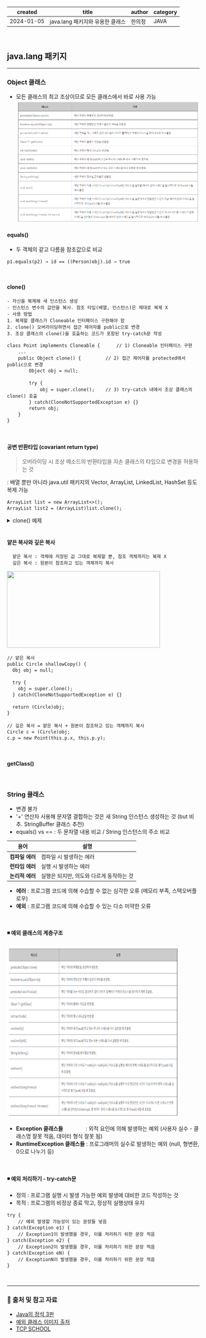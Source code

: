 | created    | title                  | author         | category |
|------------|------------------------|-----------------|----------|
| 2024-01-05 | java.lang 패키지와 유용한 클래스 | 한의정  | JAVA     |


<br/>

## java.lang 패키지

----------------------------------------------------------

### Object 클래스

- 모든 클래스의 최고 조상이므로 모든 클래스에서 바로 사용 가능
![img.png](img.png)

#### **equals()**
  - 두 객체의 같고 다름을 참조값으로 비교
```
p1.equals(p2) → id == ((Person)obj).id → true 
```
<br/>

#### **clone()**
	- 자신을 복제해 새 인스턴스 생성
    - 인스턴스 변수의 값만을 복사. 참조 타입(배열, 인스턴스)은 제대로 복제 X
    - 사용 방법
    1. 복제할 클래스가 Cloneable 인터페이스 구현해야 함
    2. clone() 오버라이딩하면서 접근 제어자를 public으로 변경
    3. 조상 클래스의 clone()을 호출하는 코드가 포함된 try-catch문 작성 
```
class Point implements Cloneable {		// 1) Cloneable 인터페이스 구현
	...
	public Object clone() {			// 2) 접근 제어자를 protected에서 public으로 변경
		Object obj = null;
		
		try {
			obj = super.clone();	// 3) try-catch 내에서 조상 클래스의 clone() 호출
		} catch(CloneNotSupportedException e) {}
		return obj;
	}
}
```

<br/>

#### 공변 반환타입 (covariant return type)
> 오버라이딩 시 조상 메소드의 반환타입을 자손 클래스의 타입으로 변경을 허용하는 것


  :  배열 뿐만 아니라 java.util 패키지의 Vector, ArrayList, LinkedList, HashSet 등도 복제 가능
```
ArrayList list = new ArrayList<>();
ArrayList list2 = (ArrayList)list.clone();
```

<details>
<summary>clone() 예제</summary>

	int[] arr = {1, 2, 3, 4, 5};
	int[] arrClone = arr.clone();
<br/>

    int[] a rr = {1,2,3,4,5};
	int[] arrClone = new int[arr.length];		// 배열 생성하고
	System.arraycopy(arr, 0, arrClone, arr.length);	// 내용 복사

</details>

<br/>

#### 얕은 복사와 깊은 복사
  
      얕은 복사 : 객체에 저장된 값 그대로 복제할 뿐, 참조 객체까지는 복제 X
      깊은 복사 : 원본이 참조하고 있는 객체까지 복사


[<img width="400" height="200" src="https://velog.velcdn.com/images%2Fksung1889%2Fpost%2F4b1040a4-e7ff-4348-8411-cf7dc8616558%2Fimage.png">](https://velog.io/@ksung1889/%EC%96%95%EC%9D%80%EB%B3%B5%EC%82%AC-%EA%B9%8A%EC%9D%80-%EB%B3%B5%EC%82%AC)


```
// 얕은 복사
public Circle shallowCopy() {
  Obj obj = null;
  
  try {
    obj = super.clone();
  } catch(CloneNotSupportedException e) {}
  
  return (Circle)obj;
}

// 깊은 복사 = 얕은 복사 + 원본이 참조하고 있는 객체까지 복사
Circle c = (Circle)obj;
c.p = new Point(this.p.x, this.p.y);
```

<br/>

#### getClass()

<br/>

### String 클래스
- 변경 불가
- '+' 연산자 사용해 문자열 결합하는 것은 새 String 인스턴스 생성하는 것 (but 비추. StringBuffer 클래스 추천)
- equals() vs == : 두 문자열 내용 비교 / String 인스턴스의 주소 비교




| 용어         | 설명                      |
|------------|-------------------------|
| **컴파일 에러** | 컴파일 시 발생하는 에러           |
| **런타임 에러** | 실행 시 발생하는 에러            |
| **논리적 에러** | 실행은 되지만, 의도와 다르게 동작하는 것 |

- **에러** : 프로그램 코드에 의해 수습할 수 없는 심각한 오류 (메모리 부족, 스택오버플로우)
- **예외** : 프로그램 코드에 의해 수습할 수 있는 다소 미약한 오류

<br/>

#### ◾ 예외 클래스의 계층구조
<img src="img.png" width="450" height="450">

- **Exception 클래스들**&nbsp;&nbsp;&nbsp;&nbsp;&nbsp;&nbsp;&nbsp;&nbsp;&nbsp;&nbsp;&nbsp;&nbsp;&nbsp;&nbsp; : 외적 요인에 의해 발생하는 예외 (사용자 실수 - 클래스명 잘못 적음, 데이터 형식 잘못 됨)
- **RuntimeException 클래스들** : 프로그래머의 실수로 발생하는 예외 (null, 형변환, 0으로 나누기 등)

<br/>

#### ◾ 예외 처리하기 - try-catch문
- 정의 : 프로그램 실행 시 발생 가능한 예외 발생에 대비한 코드 작성하는 것
- 목적 : 프로그램의 비정상 종료 막고, 정상적 실행상태 유지

```
try {
    // 예외 발생할 가능성이 있는 문장들 넣음
} catch(Exception e1) {
    // Exception1이 발생했을 경우, 이를 처리하기 위한 문장 적음
} catch(Exception e2) {
    // Exception2이 발생했을 경우, 이를 처리하기 위한 문장 적음
} catch(Exception eN) {
    // ExceptionN이 발생했을 경우, 이를 처리하기 위한 문장 적음
}
```

<br/>



---
### 🔗 출처 및 참고 자료
- [Java의 정석 3판](https://www.yes24.com/Product/Goods/24259565)
- [예외 클래스 이미지 출처](https://tcpschool.com/java/java_exception_class)
- [TCP SCHOOL](https://www.tcpschool.com/java/java_exception_throw)